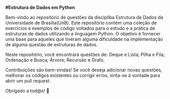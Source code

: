 __#Estrutura de Dados em Python__

Bem-vindo ao repositório de questões da discipliba Estrutura de Dados da Universidade de Brasília(UnB).
Este repositório contém uma coleção de exercícios e exemplos de código voltados para o estudo e a prática de estruturas de dados utilizando a linguagem Python. 
O objetivo é fornecer uma base para aqueles que tiveram alguma dificuldade na implementação de alguma questão de estruturas de dados.

Neste repositório, você encontrará questões de:
  Deque e Lista;
  Pilha e Fila;
  Ordenação e Busca;
  Árvore;
  Recursão e Grafo.

Contribuições são bem-vindas! Se você deseja adicionar novas questões, melhorar os códigos existentes ou corrigir erros, sinta-se à vontade para abrir um pull request.

Obrigado a tod@s! 🤖
